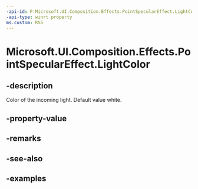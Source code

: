 ```yaml
---
-api-id: P:Microsoft.UI.Composition.Effects.PointSpecularEffect.LightColor
-api-type: winrt property
ms.custom: RS5
---
```


<!-- Property syntax.
public Color LightColor { get;  set; }
-->

# Microsoft.UI.Composition.Effects.PointSpecularEffect.LightColor

## -description
Color of the incoming light. Default value white.

## -property-value

## -remarks

## -see-also

## -examples


